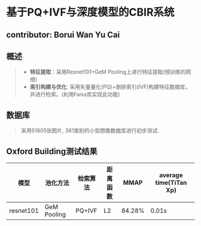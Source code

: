 # 基于PQ+IVF与深度模型的CBIR系统
## contributor: **Borui Wan Yu Cai**
## 概述
> - **特征提取**：采用Resnet101+GeM Pooling上进行特征提取(预训练的网络)
> - **索引构建与优化**: 采用矢量量化(PQ)+倒排索引(IVF)构建特征数据库，并进行检索。(利用Faiss库实现此功能)
## 数据库
> 采用51805张图片, 361类别的小型图像数据库进行初步测试.
## Oxford Building测试结果
| 模型 | 池化方法  | 检索算法  | 距离函数  | MMAP  |  average time(TiTan Xp)  |
| ---- | ---- | ---- | ---- | ---- | ---- |
| resnet101 | GeM Pooling | PQ+IVF | L2 | 84.28% | 0.01s |
